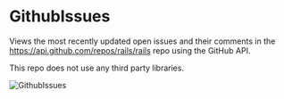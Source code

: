 GithubIssues
=============

Views the most recently updated open issues and their comments in the
https://api.github.com/repos/rails/rails repo using the GitHub API.

This repo does not use any third party libraries.

![GithubIssues](https://raw.githubusercontent.com/lawloretienne/GithubIssues/master/images/GithubIssues_Screenshot.png)
